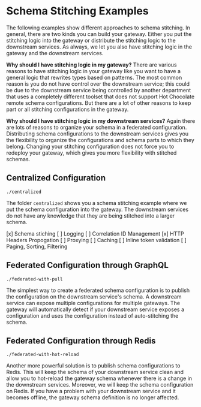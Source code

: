 # Schema Stitching Examples

The following examples show different approaches to schema stitching. In general, there are two kinds you can build your gateway. Either you put the stitching logic into the gateway or distribute the stitching logic to the downstream services. As always, we let you also have stitching logic in the gateway and the downstream services.

**Why should I have stitching logic in my gateway?**
There are various reasons to have stitching logic in your gateway like you want to have a general logic that rewrites types based on patterns. The most common reason is you do not have control over the downstream service; this could be due to the downstream service being controlled by another department that uses a completely different toolset that does not support Hot Chocolate remote schema configurations. But there are a lot of other reasons to keep part or all stitching configurations in the gateway.

**Why should I have stitching logic in my downstream services?**
Again there are lots of reasons to organize your schema in a federated configuration. Distributing schema configurations to the downstream services gives you the flexibility to organize the configurations and schema parts to which they belong. Changing your stitching configuration does not force you to redeploy your gateway, which gives you more flexibility with stitched schemas.

## Centralized Configuration

`./centralized`

The folder `centralized` shows you a schema stitching example where we put the schema configuration into the gateway. The downstream services do not have any knowledge that they are being stitched into a larger schema.

[x] Schema stiching
[ ] Logging
[ ] Correlation ID Management
[x] HTTP Headers Propogation
[ ] Proxying
[ ] Caching
[ ] Inline token validation 
[ ] Paging, Sorting, Filtering

## Federated Configuration through GraphQL

`./federated-with-pull`

The simplest way to create a federated schema configuration is to publish the configuration on the downstream service's schema. A downstream service can expose multiple configurations for multiple gateways. 
The gateway will automatically detect if your downstream service exposes a configuration and uses the configuration instead of auto-stitching the schema.

## Federated Configuration through Redis

`./federated-with-hot-reload`

Another more powerful solution is to publish schema configurations to Redis. This will keep the schema of your downstream service clean and allow you to hot-reload the gateway schema whenever there is a change in the downstream services. Moreover, we will keep the schema configuration on Redis. If you have a problem with your downstream service and it becomes offline, the gateway schema definition is no longer affected.


